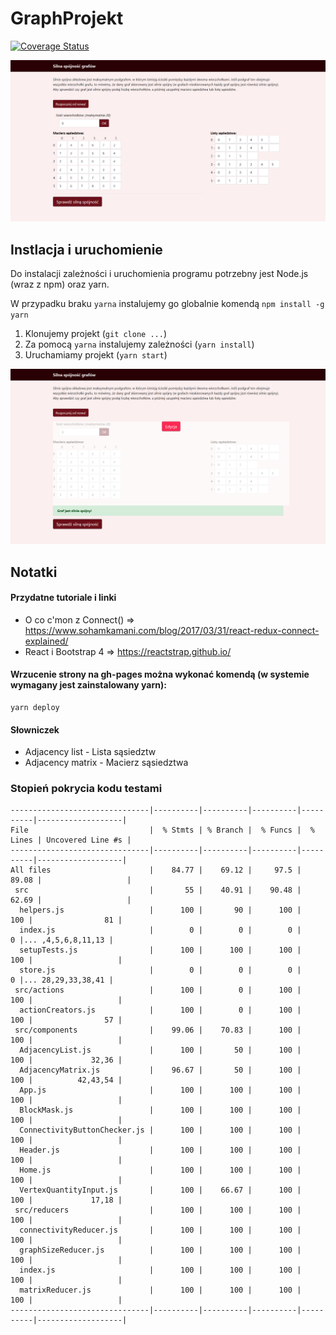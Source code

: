 # GraphProjekt
[![Coverage Status](https://coveralls.io/repos/github/ZielonyBuszmen/GraphProjekt/badge.svg?branch=master)](https://coveralls.io/github/ZielonyBuszmen/GraphProjekt?branch=master)


![first photo of project](graphProjekt_1.png)

## Instlacja i uruchomienie
Do instalacji zależności i uruchomienia programu potrzebny jest Node.js (wraz z npm) oraz yarn.

W przypadku braku `yarna` instalujemy go globalnie komendą `npm install -g yarn`

1. Klonujemy projekt (`git clone ...`)
2. Za pomocą `yarna` instalujemy zależności (`yarn install`)
3. Uruchamiamy projekt (`yarn start`)


![first photo of project](graphProjekt_2.png)


## Notatki
#### Przydatne tutoriale i linki

- O co c'mon z Connect() => https://www.sohamkamani.com/blog/2017/03/31/react-redux-connect-explained/
- React i Bootstrap 4 => https://reactstrap.github.io/

#### Wrzucenie strony na gh-pages można wykonać komendą (w systemie wymagany jest zainstalowany yarn):
```
yarn deploy
```

#### Słowniczek
 - Adjacency list - Lista sąsiedztw
 - Adjacency matrix - Macierz sąsiedztwa
 
 
 ### Stopień pokrycia kodu testami
 
```
-------------------------------|----------|----------|----------|----------|-------------------|
File                           |  % Stmts | % Branch |  % Funcs |  % Lines | Uncovered Line #s |
-------------------------------|----------|----------|----------|----------|-------------------|
All files                      |    84.77 |    69.12 |     97.5 |    89.08 |                   |
 src                           |       55 |    40.91 |    90.48 |    62.69 |                   |
  helpers.js                   |      100 |       90 |      100 |      100 |                81 |
  index.js                     |        0 |        0 |        0 |        0 |... ,4,5,6,8,11,13 |
  setupTests.js                |      100 |      100 |      100 |      100 |                   |
  store.js                     |        0 |        0 |        0 |        0 |... 28,29,33,38,41 |
 src/actions                   |      100 |        0 |      100 |      100 |                   |
  actionCreators.js            |      100 |        0 |      100 |      100 |                57 |
 src/components                |    99.06 |    70.83 |      100 |      100 |                   |
  AdjacencyList.js             |      100 |       50 |      100 |      100 |             32,36 |
  AdjacencyMatrix.js           |    96.67 |       50 |      100 |      100 |          42,43,54 |
  App.js                       |      100 |      100 |      100 |      100 |                   |
  BlockMask.js                 |      100 |      100 |      100 |      100 |                   |
  ConnectivityButtonChecker.js |      100 |      100 |      100 |      100 |                   |
  Header.js                    |      100 |      100 |      100 |      100 |                   |
  Home.js                      |      100 |      100 |      100 |      100 |                   |
  VertexQuantityInput.js       |      100 |    66.67 |      100 |      100 |             17,18 |
 src/reducers                  |      100 |      100 |      100 |      100 |                   |
  connectivityReducer.js       |      100 |      100 |      100 |      100 |                   |
  graphSizeReducer.js          |      100 |      100 |      100 |      100 |                   |
  index.js                     |      100 |      100 |      100 |      100 |                   |
  matrixReducer.js             |      100 |      100 |      100 |      100 |                   |
-------------------------------|----------|----------|----------|----------|-------------------|
```